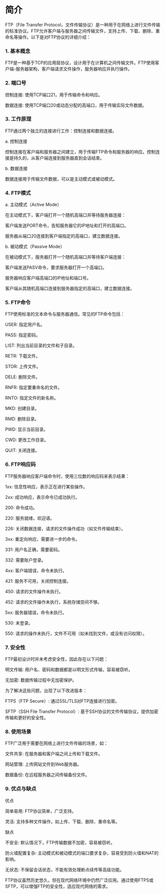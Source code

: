 # 简介

FTP（File Transfer Protocol，文件传输协议）是一种用于在网络上进行文件传输的标准协议。FTP允许客户端与服务器之间传输文件，支持上传、下载、删除、重命名等操作。以下是对FTP协议的详细介绍：

### 1. 基本概念

FTP是一种基于TCP的应用层协议，设计用于在计算机之间传输文件。FTP使用客户端-服务器架构，客户端请求文件操作，服务器响应并执行操作。

### 2. 端口号

控制连接: 使用TCP端口21，用于传输命令和响应。

数据连接: 使用TCP端口20或动态分配的高端口，用于传输实际文件数据。

### 3. 工作原理

FTP通过两个独立的连接进行工作：控制连接和数据连接。

a. 控制连接

控制连接在客户端和服务器之间建立，用于传输FTP命令和服务器的响应。控制连接是持久的，从客户端连接到服务器直到会话结束。

b. 数据连接

数据连接用于传输文件数据，可以是主动模式或被动模式。

### 4. FTP模式

a. 主动模式（Active Mode）

在主动模式下，客户端打开一个随机高端口并等待服务器连接：

客户端发送PORT命令，告知服务器它的IP地址和打开的高端口。

服务器从端口20连接到客户端指定的高端口，建立数据连接。

b. 被动模式（Passive Mode）

在被动模式下，服务器打开一个随机高端口并等待客户端连接：

客户端发送PASV命令，要求服务器打开一个高端口。

服务器响应客户端高端口的IP地址和端口号。

客户端从其随机高端口连接到服务器指定的高端口，建立数据连接。

### 5. FTP命令

FTP使用标准的文本命令与服务器通信。常见的FTP命令包括：

USER: 指定用户名。

PASS: 指定密码。

LIST: 列出当前目录的文件和子目录。

RETR: 下载文件。

STOR: 上传文件。

DELE: 删除文件。

RNFR: 指定要重命名的文件。

RNTO: 指定文件的新名称。

MKD: 创建目录。

RMD: 删除目录。

PWD: 显示当前目录。

CWD: 更改工作目录。

QUIT: 关闭连接。

### 6. FTP响应码

FTP服务器响应客户端命令时，使用三位数的响应码来表示结果：

1xx: 信息性响应，表示正在进行某些操作。

2xx: 成功响应，表示命令已成功执行。

200: 命令成功。

220: 服务就绪，欢迎语。

226: 关闭数据连接，请求的文件操作成功（如文件传输结束）。

3xx: 重定向响应，需要进一步的命令。

331: 用户名正确，需要密码。

332: 需要账户登录。

4xx: 客户端错误，命令未执行。

421: 服务不可用，关闭控制连接。

450: 请求的文件操作未执行。

452: 请求的文件操作未执行，系统存储空间不够。

5xx: 服务器错误，命令未执行。

530: 未登录。

550: 请求的操作未执行，文件不可用（如未找到文件，或没有访问权限）。

### 7. 安全性

FTP最初设计时并未考虑安全性，因此存在以下问题：

明文传输: 用户名、密码和数据都是以明文形式传输，容易被窃听。

无加密: 数据传输过程中无加密保护。

为了解决这些问题，出现了以下改进版本：

FTPS（FTP Secure）: 通过SSL/TLS对FTP连接进行加密。

SFTP（SSH File Transfer Protocol）: 基于SSH协议的文件传输协议，提供加密传输和更好的安全性。

### 8. 使用场景

FTP广泛用于需要在网络上进行文件传输的场景，如：

文件共享: 在服务器和客户端之间上传和下载文件。

网站管理: 上传网站文件到Web服务器。

数据备份: 在远程服务器之间传输备份文件。

### 9. 优点与缺点

优点

简单易用: FTP协议简单，广泛支持。

灵活: 支持多种文件操作，如上传、下载、删除、重命名等。

缺点

不安全: 默认情况下，FTP传输数据不加密，容易被窃听。

防火墙配置复杂: 主动模式和被动模式的端口要求复杂，容易受到防火墙和NAT的影响。

无状态: 不保留会话状态，不能有效处理断点续传等高级功能。

FTP协议虽然历史悠久，但在现代网络环境中仍然广泛应用。通过使用FTPS或SFTP，可以增强FTP的安全性，适应现代网络的需求。
